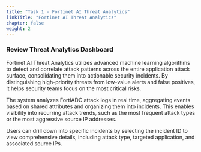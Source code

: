 ```yaml
---
title: "Task 1 - Fortinet AI Threat Analytics"
linkTitle: "Fortinet AI Threat Analytics"
chapter: false
weight: 2
---
```


### Review Threat Analytics Dashboard

Fortinet AI Threat Analytics utilizes advanced machine learning algorithms to detect and correlate attack patterns across the entire application attack surface, consolidating them into actionable security incidents. By distinguishing high-priority threats from low-value alerts and false positives, it helps security teams focus on the most critical risks.

The system analyzes FortiADC attack logs in real time, aggregating events based on shared attributes and organizing them into incidents. This enables visibility into recurring attack trends, such as the most frequent attack types or the most aggressive source IP addresses.

Users can drill down into specific incidents by selecting the incident ID to view comprehensive details, including attack type, targeted application, and associated source IPs.